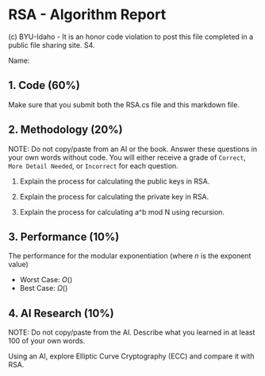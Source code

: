 # RSA - Algorithm Report

(c) BYU-Idaho - It is an honor code violation to post this file completed in a public file sharing site. S4.

Name: 

## 1. Code (60%)

Make sure that you submit both the RSA.cs file and this markdown file.

## 2. Methodology (20%)

NOTE: Do not copy/paste from an AI or the book.  Answer these questions in your own words without code.  You will either receive a grade of `Correct`, `More Detail Needed`, or `Incorrect` for each question.

1. Explain the process for calculating the public keys in RSA.

2. Explain the process for calculating the private key in RSA.

3. Explain the process for calculating a^b mod N using recursion.

## 3. Performance (10%)

The performance for the modular exponentiation (where $n$ is the exponent value)

* Worst Case: $O()$
* Best Case: $\Omega()$

## 4. AI Research (10%)

NOTE: Do not copy/paste from the AI.  Describe what you learned in at least 100 of your own words.

Using an AI, explore Elliptic Curve Cryptography (ECC) and compare it with RSA.


